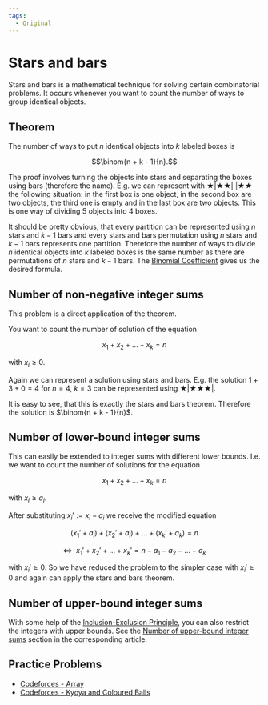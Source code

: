 ```yaml
---
tags:
  - Original
---
```


# Stars and bars

Stars and bars is a mathematical technique for solving certain combinatorial problems.
It occurs whenever you want to count the number of ways to group identical objects.

## Theorem

The number of ways to put $n$ identical objects into $k$ labeled boxes is

$$\binom{n + k - 1}{n}.$$

The proof involves turning the objects into stars and separating the boxes using bars (therefore the name).
E.g. we can represent with $\bigstar | \bigstar \bigstar |~| \bigstar \bigstar$ the following situation:
in the first box is one object, in the second box are two objects, the third one is empty and in the last box are two objects.
This is one way of dividing 5 objects into 4 boxes.

It should be pretty obvious, that every partition can be represented using $n$ stars and $k - 1$ bars and every stars and bars permutation using $n$ stars and $k - 1$ bars represents one partition.
Therefore the number of ways to divide $n$ identical objects into $k$ labeled boxes is the same number as there are permutations of $n$ stars and $k - 1$ bars.
The [Binomial Coefficient](binomial-coefficients.md) gives us the desired formula.

## Number of non-negative integer sums

This problem is a direct application of the theorem.

You want to count the number of solution of the equation 

$$x_1 + x_2 + \dots + x_k = n$$

with $x_i \ge 0$.

Again we can represent a solution using stars and bars.
E.g. the solution $1 + 3 + 0 = 4$ for $n = 4$, $k = 3$ can be represented using $\bigstar | \bigstar \bigstar \bigstar |$.

It is easy to see, that this is exactly the stars and bars theorem.
Therefore the solution is $\binom{n + k - 1}{n}$.

## Number of lower-bound integer sums

This can easily be extended to integer sums with different lower bounds.
I.e. we want to count the number of solutions for  the equation

$$x_1 + x_2 + \dots + x_k = n$$

with $x_i \ge a_i$.

After substituting $x_i' := x_i - a_i$ we receive the modified equation

$$(x_1' + a_i) + (x_2' + a_i) + \dots + (x_k' + a_k) = n$$

$$\Leftrightarrow ~ ~ x_1' + x_2' + \dots + x_k' = n - a_1 - a_2 - \dots - a_k$$

with $x_i' \ge 0$.
So we have reduced the problem to the simpler case with $x_i' \ge 0$ and again can apply the stars and bars theorem.

## Number of upper-bound integer sums

With some help of the [Inclusion-Exclusion Principle](./inclusion-exclusion.md), you can also restrict the integers with upper bounds.
See the [Number of upper-bound integer sums](./inclusion-exclusion.md#number-of-upper-bound-integer-sums) section in the corresponding article.

## Practice Problems

* [Codeforces - Array](https://codeforces.com/contest/57/problem/C)
* [Codeforces - Kyoya and Coloured Balls](https://codeforces.com/problemset/problem/553/A)


